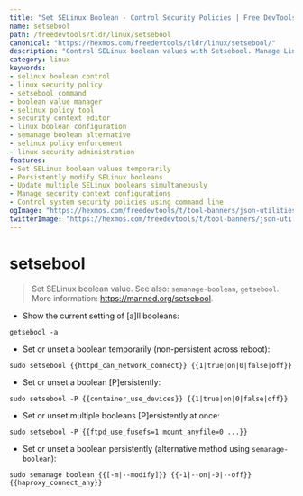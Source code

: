 ```yaml
---
title: "Set SELinux Boolean - Control Security Policies | Free DevTools"
name: setsebool
path: /freedevtools/tldr/linux/setsebool
canonical: "https://hexmos.com/freedevtools/tldr/linux/setsebool/"
description: "Control SELinux boolean values with Setsebool. Manage Linux security policies and toggle boolean states quickly. Free online tool, no registration required."
category: linux
keywords:
- selinux boolean control
- linux security policy
- setsebool command
- boolean value manager
- selinux policy tool
- security context editor
- linux boolean configuration
- semanage boolean alternative
- selinux policy enforcement
- linux security administration
features:
- Set SELinux boolean values temporarily
- Persistently modify SELinux booleans
- Update multiple SELinux booleans simultaneously
- Manage security context configurations
- Control system security policies using command line
ogImage: "https://hexmos.com/freedevtools/t/tool-banners/json-utilities-banner.png"
twitterImage: "https://hexmos.com/freedevtools/t/tool-banners/json-utilities-banner.png"
---
```


# setsebool

> Set SELinux boolean value.
> See also: `semanage-boolean`, `getsebool`.
> More information: <https://manned.org/setsebool>.

- Show the current setting of [a]ll booleans:

`getsebool -a`

- Set or unset a boolean temporarily (non-persistent across reboot):

`sudo setsebool {{httpd_can_network_connect}} {{1|true|on|0|false|off}}`

- Set or unset a boolean [P]ersistently:

`sudo setsebool -P {{container_use_devices}} {{1|true|on|0|false|off}}`

- Set or unset multiple booleans [P]ersistently at once:

`sudo setsebool -P {{ftpd_use_fusefs=1 mount_anyfile=0 ...}}`

- Set or unset a boolean persistently (alternative method using `semanage-boolean`):

`sudo semanage boolean {{[-m|--modify]}} {{-1|--on|-0|--off}} {{haproxy_connect_any}}`
